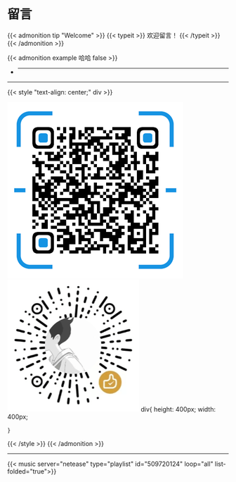 # 留言


{{< admonition tip "Welcome" >}}
{{< typeit >}}
  欢迎留言！
{{< /typeit >}}
{{< /admonition >}}

{{< admonition example 哈哈 false >}}
- **  **  
  

---

{{< style "text-align: center;" div >}}

  ![AliPay](/images/alipay.png)
  ![WechatPay](/images/wechat.png)
div{
	    height: 400px;
	    width: 400px;

	}

{{< /style >}}
{{< /admonition >}}

---

{{< music server="netease" type="playlist" id="509720124" loop="all" list-folded="true">}}

